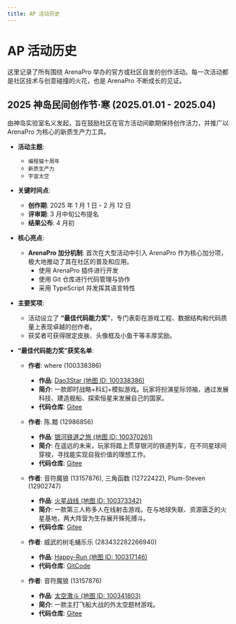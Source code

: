 ```yaml
---
title: AP 活动历史
---
```


# AP 活动历史

这里记录了所有围绕 ArenaPro 举办的官方或社区自发的创作活动。每一次活动都是社区技术与创意碰撞的火花，也是 ArenaPro 不断成长的见证。

## 2025 神岛民间创作节·寒 (2025.01.01 - 2025.04)

由神岛实验室名义发起，旨在鼓励社区在官方活动间歇期保持创作活力，并推广以 ArenaPro 为核心的新质生产力工具。

- **活动主题**:

  - `编程猫十周年`
  - `新质生产力`
  - `宇宙太空`

- **关键时间点**:

  - **创作期**: 2025 年 1 月 1 日 - 2 月 12 日
  - **评审期**: 3 月中旬公布提名
  - **结果公布**: 4 月初

- **核心亮点**:

  - **ArenaPro 加分机制**: 首次在大型活动中引入 ArenaPro 作为核心加分项，极大地推动了其在社区的普及和应用。
    - 使用 ArenaPro 插件进行开发
    - 使用 Git 仓库进行代码管理与协作
    - 采用 TypeScript 并发挥其语言特性

- **主要奖项**:

  - 活动设立了 **“最佳代码能力奖”**，专门表彰在游戏工程、数据结构和代码质量上表现卓越的创作者。
  - 获奖者可获得限定皮肤、头像框及小鱼干等丰厚奖励。

- **“最佳代码能力奖”获奖名单**:

  - **作者**: where (100338386)

    - **作品**: [Dao3Star (地图 ID: 100338386)](https://dao3.fun/exp/experience/detail/100338386)
    - **简介**: 一款即时战略+科幻+模拟游戏。玩家将扮演星际领袖，通过发展科技、建造舰船、探索恒星来发展自己的国家。
    - **代码仓库**: [Gitee](https://gitee.com/wherelook/Dao3Star/tree/master/)

  - **作者**: 陈.黯 (12986856)

    - **作品**: [银河铁道之旅 (地图 ID: 100370261)](https://dao3.fun/exp/experience/detail/100370261)
    - **简介**: 在遥远的未来，玩家将踏上贯穿银河的铁道列车，在不同星球间穿梭，寻找能实现自我价值的理想工作。
    - **代码仓库**: [Gitee](https://gitee.com/hasonchen/spring_festival_create)

  - **作者**: 音符魔狼 (13157876), 三角函数 (12722422), Plum-Steven (12902747)

    - **作品**: [火星战线 (地图 ID: 100373342)](https://dao3.fun/exp/experience/detail/100373342)
    - **简介**: 一款第三人称多人在线射击游戏。在与地球失联、资源匮乏的火星基地，两大阵营为生存展开殊死搏斗。
    - **代码仓库**: [Gitee](https://gitee.com/mycatsoft/a-gun-battle)

  - **作者**: 威武的树毛蛹乐乐 (283432282266940)

    - **作品**: [Happy-Run (地图 ID: 100317146)](https://dao3.fun/exp/experience/detail/100317146)
    - **代码仓库**: [GitCode](https://gitcode.com/shumaoyong-lele/Happy-Run)

  - **作者**: 音符魔狼 (13157876)
    - **作品**: [太空激斗 (地图 ID: 100341803)](https://dao3.fun/exp/experience/detail/100341803)
    - **简介**: 一款主打飞船大战的外太空题材游戏。
    - **代码仓库**: [Gitee](https://gitee.com/mrwolf660/space_fight)
